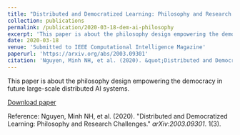 ```yaml
---
title: "Distributed and Democratized Learning: Philosophy and Research Challenges"
collection: publications
permalink: /publication/2020-03-18-dem-ai-philosophy
excerpt: 'This paper is about the philosophy design empowering the democracy in future large-scale distributed AI systems.'
date: 2020-03-18
venue: 'Submitted to IEEE Computational Intelligence Magazine'
paperurl: 'https://arxiv.org/abs/2003.09301'
citation: 'Nguyen, Minh NH, et al. (2020). &quot;Distributed and Democratized Learning: Philosophy and Research Challenges.&quot; <i>arXiv:2003.09301</i>. 1(3).'
---
```

This paper is about the philosophy design empowering the democracy in future large-scale distributed AI systems.

[Download paper](https://arxiv.org/abs/2003.09301)

Reference: Nguyen, Minh NH, et al. (2020). "Distributed and Democratized Learning: Philosophy and Research Challenges." <i>arXiv:2003.09301</i>. 1(3).
